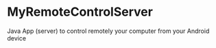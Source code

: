 # MyRemoteControlServer
Java App (server) to control remotely your computer from your Android device
